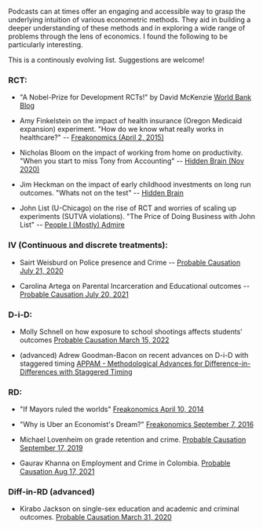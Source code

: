 Podcasts can at times offer an engaging and accessible way to grasp the underlying intuition of various econometric methods. They aid in building a deeper understanding of these methods and in exploring a wide range of problems through the lens of economics. I found the following to be particularly interesting. 

This is a continously evolving list. Suggestions are welcome!

### RCT:

- "A Nobel-Prize for Development RCTs!" by David McKenzie [World Bank Blog](https://blogs.worldbank.org/impactevaluations/nobel-prize-development-rcts)

- Amy Finkelstein on the impact of health insurance (Oregon Medicaid expansion) experiment. "How do we know what really works in healthcare?" -- [Freakonomics (April 2, 2015)](https://freakonomics.com/podcast/how-do-we-know-what-really-works-in-healthcare/)

- Nicholas Bloom on the impact of working from home on productivity. "When you start to miss Tony from Accounting" -- [Hidden Brain (Nov 2020)](https://hiddenbrain.org/podcast/when-you-start-to-miss-tony-from-accounting/)

- Jim Heckman on the impact of early childhood investments on long run outcomes. "Whats not on the test" -- [Hidden Brain](https://www.npr.org/2019/05/09/721733303/whats-not-on-the-test-the-overlooked-factors-that-determine-success)

- John List (U-Chicago) on the rise of RCT and worries of scaling up experiments (SUTVA violations). "The Price of Doing Business with John List" -- [People I (Mostly) Admire](https://freakonomics.com/podcast/the-price-of-doing-business-with-john-list/)

### IV (Continuous and discrete treatments):

- Sairt Weisburd on Police presence and Crime -- [Probable Causation July 21, 2020](https://www.probablecausation.com/podcasts/episode-32-sarit-weisburd)

- Carolina Artega on Parental Incarceration and Educational outcomes -- [Probable Causation July 20, 2021](https://www.probablecausation.com/podcasts/episode-54-carolina-arteaga)

### D-i-D:

- Molly Schnell on how exposure to school shootings affects students' outcomes [Probable Causation March 15, 2022](https://www.probablecausation.com/podcasts/episode-69-molly-schnell)

- (advanced) Adrew Goodman-Bacon on recent advances on D-i-D with staggered timing [APPAM - Methodological Advances for Difference-in-Differences with Staggered Timing](https://soundcloud.com/appam-dc/wonk-episode-15-methodological-advances-for-difference-in-differences-with-staggered-timing)

### RD:

- "If Mayors ruled the worlds" [Freakonomics April 10, 2014](https://freakonomics.com/podcast/if-mayors-ruled-the-world/)

- "Why is Uber an Economist's Dream?" [Freakonomics September 7, 2016](https://freakonomics.com/podcast/why-uber-is-an-economists-dream/)

- Michael Lovenheim on grade retention and crime. [Probable Causation September 17, 2019](https://www.probablecausation.com/podcasts/episode-12-michael-lovenheim)

- Gaurav Khanna on Employment and Crime in Colombia. [Probable Causation Aug 17, 2021](https://www.probablecausation.com/podcasts/episode-56-gaurav-khanna)

### Diff-in-RD (advanced)

- Kirabo Jackson on single-sex education and academic and criminal outcomes. [Probable Causation March 31, 2020](https://www.probablecausation.com/podcasts/episode-26-kirabo-jackson)
